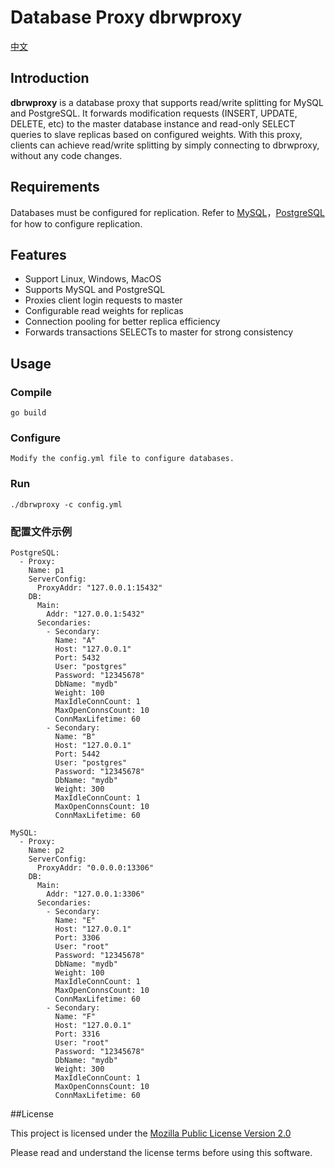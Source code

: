 # Database Proxy dbrwproxy 
[中文](README_cn.md)
## Introduction

**dbrwproxy** is a database proxy that supports read/write splitting for MySQL and PostgreSQL. It forwards modification requests (INSERT, UPDATE, DELETE, etc) to the master database instance and read-only SELECT queries to slave replicas based on configured weights. With this proxy, clients can achieve read/write splitting by simply connecting to dbrwproxy, without any code changes.

## Requirements

Databases must be configured for replication. Refer to [MySQL](https://www.postgresql.org/docs/current/warm-standby.html#STREAMING-REPLICATION)，[PostgreSQL](https://www.postgresql.org/docs/current/warm-standby.html#STREAMING-REPLICATION) for how to configure replication.

## Features

* Support Linux, Windows, MacOS
* Supports MySQL and PostgreSQL
* Proxies client login requests to master
* Configurable read weights for replicas
* Connection pooling for better replica efficiency
* Forwards transactions SELECTs to master for strong consistency

## Usage

### Compile
    go build

### Configure
    Modify the config.yml file to configure databases. 

### Run
    ./dbrwproxy -c config.yml

### 配置文件示例

```
PostgreSQL:
  - Proxy:
    Name: p1
    ServerConfig:
      ProxyAddr: "127.0.0.1:15432"
    DB:
      Main:
        Addr: "127.0.0.1:5432"
      Secondaries:
        - Secondary:
          Name: "A"
          Host: "127.0.0.1"
          Port: 5432
          User: "postgres"
          Password: "12345678"
          DbName: "mydb"
          Weight: 100
          MaxIdleConnCount: 1
          MaxOpenConnsCount: 10
          ConnMaxLifetime: 60
        - Secondary:
          Name: "B"
          Host: "127.0.0.1"
          Port: 5442
          User: "postgres"
          Password: "12345678"
          DbName: "mydb"
          Weight: 300
          MaxIdleConnCount: 1
          MaxOpenConnsCount: 10
          ConnMaxLifetime: 60

MySQL:
  - Proxy:
    Name: p2
    ServerConfig:
      ProxyAddr: "0.0.0.0:13306"
    DB:
      Main:
        Addr: "127.0.0.1:3306"
      Secondaries:
        - Secondary:
          Name: "E"
          Host: "127.0.0.1"
          Port: 3306
          User: "root"
          Password: "12345678"
          DbName: "mydb"
          Weight: 100
          MaxIdleConnCount: 1
          MaxOpenConnsCount: 10
          ConnMaxLifetime: 60
        - Secondary:
          Name: "F"
          Host: "127.0.0.1"
          Port: 3316
          User: "root"
          Password: "12345678"
          DbName: "mydb"
          Weight: 300
          MaxIdleConnCount: 1
          MaxOpenConnsCount: 10
          ConnMaxLifetime: 60
```

##License

This project is licensed under the [Mozilla Public License Version 2.0](https://raw.github.com/go-sql-driver/mysql/master/LICENSE)

Please read and understand the license terms before using this software.
